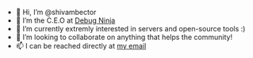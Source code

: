 - 👋 Hi, I’m @shivambector
- 👀 I’m the C.E.O at <a href="https://debugninja.com">Debug Ninja</a>
- 🌱 I’m currently extremly interested in servers and open-source tools :)
- 💞️ I’m looking to collaborate on anything that helps the community!
- 📫 I can be reached directly at <a href="mailto:shivam@debugninja.com">my email</a>
